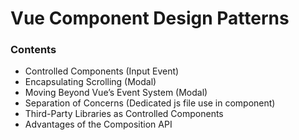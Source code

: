# Vue Component Design Patterns

### Contents

* Controlled Components (Input Event)
* Encapsulating Scrolling (Modal)
* Moving Beyond Vue’s Event System (Modal)
* Separation of Concerns (Dedicated js file use in component)
* Third-Party Libraries as Controlled Components
* Advantages of the Composition API
